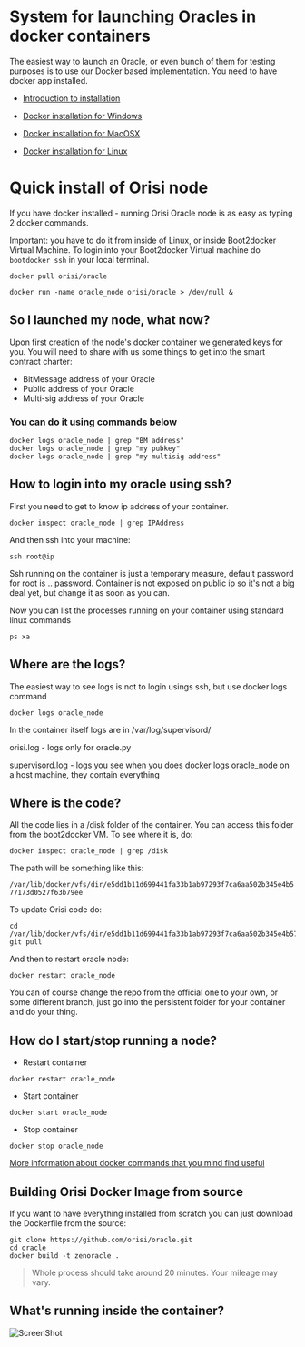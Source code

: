 # System for launching Oracles in docker containers 

The easiest way to launch an Oracle, or even bunch of them for testing purposes is to use our Docker based implementation. You need to  have docker app installed.

- [Introduction to installation](manual/docker_install.md)
- [Docker installation for Windows](https://github.com/orisi/oracle/blob/master/manual/docker_install.md#install-boot2docker-for-macosx-and-windows-users)

- [Docker installation for MacOSX](https://github.com/orisi/oracle/blob/master/manual/docker_install.md#install-boot2docker-for-macosx-and-windows-users)

- [Docker installation for Linux](https://github.com/orisi/oracle/blob/master/manual/docker_install.md#linux)


# Quick install of Orisi node


If you have docker installed - running Orisi Oracle node is as easy as typing 2 docker commands.

Important: you have to do it from inside of Linux, or inside Boot2docker Virtual Machine. To login into your Boot2docker Virtual machine do ```bootdocker ssh``` in your local terminal.

```
docker pull orisi/oracle
```

```
docker run -name oracle_node orisi/oracle > /dev/null &
```



## So I launched my node, what now?

Upon first creation of the node's docker container we generated keys for you. You will need to share with us some things to get into the smart contract charter:

- BitMessage address of your Oracle
- Public address of your Oracle
- Multi-sig address of your Oracle

### You can do it using commands below
```
docker logs oracle_node | grep "BM address"
docker logs oracle_node | grep "my pubkey"
docker logs oracle_node | grep "my multisig address"
```
## How to login into my oracle using ssh?

First you need to get to know ip address of your container.
```
docker inspect oracle_node | grep IPAddress
```

And then ssh into your machine:

```
ssh root@ip
```

Ssh running on the container is just a temporary measure, default password for root is .. password. Container is not exposed on public ip so it's not a big deal yet, but change it as soon as you can.

Now you can list the processes running on your container using standard linux commands

```
ps xa
```

## Where are the logs?

The easiest way to see logs is not to login usings ssh, but use docker logs command
```
docker logs oracle_node
```

In the container itself logs are in /var/log/supervisord/

orisi.log - logs only for oracle.py

supervisord.log - logs you see when you does docker logs oracle_node on a host machine, they contain everything

## Where is the code?

All the code lies in a /disk folder of the container. You can access this folder from the boot2docker VM. To see where it is, do:

```docker inspect oracle_node | grep /disk```

The path will be something like this:

```/var/lib/docker/vfs/dir/e5dd1b11d699441fa33b1ab97293f7ca6aa502b345e4b577173d0527f63b79ee```

To update Orisi code do: 
```
cd /var/lib/docker/vfs/dir/e5dd1b11d699441fa33b1ab97293f7ca6aa502b345e4b577173d0527f63b79ee/orisi
git pull
```
And then to restart oracle node:

```
docker restart oracle_node
```

You can of course change the repo from the official one to your own, or some different branch, just go into the persistent folder for your container and do your thing.

## How do I start/stop running a node?

* Restart container
```
docker restart oracle_node
```

* Start container
```
docker start oracle_node
```

* Stop container
```
docker stop oracle_node
```



[More information about docker commands that you mind find useful ](manual/docker_basics.md)

## Building Orisi Docker Image from source

If you want to have everything installed from scratch you can just download the Dockerfile from the source:
```
git clone https://github.com/orisi/oracle.git
cd oracle
docker build -t zenoracle .
```

>Whole process should take around 20 minutes. Your mileage may vary.

## What's running inside the container?
![ScreenShot](http://zenoracles.s3.amazonaws.com/README/content.png)

